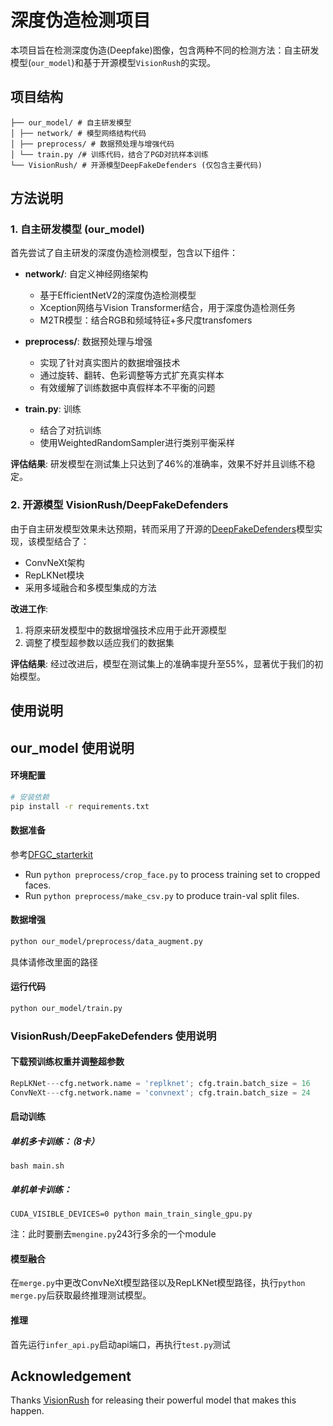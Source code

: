 # 深度伪造检测项目

本项目旨在检测深度伪造(Deepfake)图像，包含两种不同的检测方法：自主研发模型(`our_model`)和基于开源模型`VisionRush`的实现。

## 项目结构
```
├── our_model/ # 自主研发模型
│ ├── network/ # 模型网络结构代码
│ ├── preprocess/ # 数据预处理与增强代码
│ └── train.py /# 训练代码，结合了PGD对抗样本训练
└── VisionRush/ # 开源模型DeepFakeDefenders (仅包含主要代码)
```


## 方法说明

### 1. 自主研发模型 (our_model)

首先尝试了自主研发的深度伪造检测模型，包含以下组件：

- **network/**: 自定义神经网络架构
  - 基于EfficientNetV2的深度伪造检测模型
  - Xception网络与Vision Transformer结合，用于深度伪造检测任务
  - M2TR模型：结合RGB和频域特征+多尺度transfomers

- **preprocess/**: 数据预处理与增强
  - 实现了针对真实图片的数据增强技术
  - 通过旋转、翻转、色彩调整等方式扩充真实样本
  - 有效缓解了训练数据中真假样本不平衡的问题

- **train.py**: 训练
  - 结合了对抗训练
  - 使用WeightedRandomSampler进行类别平衡采样

**评估结果**: 
研发模型在测试集上只达到了46%的准确率，效果不好并且训练不稳定。

### 2. 开源模型 VisionRush/DeepFakeDefenders

由于自主研发模型效果未达预期，转而采用了开源的[DeepFakeDefenders](https://github.com/VisionRush/DeepFakeDefenders)模型实现，该模型结合了：

- ConvNeXt架构
- RepLKNet模块
- 采用多域融合和多模型集成的方法

**改进工作**:
1. 将原来研发模型中的数据增强技术应用于此开源模型
2. 调整了模型超参数以适应我们的数据集

**评估结果**:
经过改进后，模型在测试集上的准确率提升至55%，显著优于我们的初始模型。

## 使用说明

## our_model 使用说明

#### 环境配置

```bash
# 安装依赖
pip install -r requirements.txt
```
#### 数据准备

参考[DFGC_starterkit](https://github.com/bomb2peng/DFGC_starterkit/tree/master)
* Run `python preprocess/crop_face.py` to process training set to cropped faces.  
* Run `python preprocess/make_csv.py` to produce train-val split files.

#### 数据增强

```bash
python our_model/preprocess/data_augment.py 
```
具体请修改里面的路径

#### 运行代码
```bash
python our_model/train.py 
```

### VisionRush/DeepFakeDefenders 使用说明

#### 下载预训练权重并调整超参数

```python
RepLKNet---cfg.network.name = 'replknet'; cfg.train.batch_size = 16
ConvNeXt---cfg.network.name = 'convnext'; cfg.train.batch_size = 24
```
####  启动训练
##### 单机多卡训练：（8卡）
```shell
bash main.sh
```
##### 单机单卡训练：
```shell
CUDA_VISIBLE_DEVICES=0 python main_train_single_gpu.py
```
注：此时要删去``mengine.py``243行多余的一个module

#### 模型融合
在``merge.py``中更改ConvNeXt模型路径以及RepLKNet模型路径，执行``python merge.py``后获取最终推理测试模型。

#### 推理

首先运行``infer_api.py``启动api端口，再执行``test.py``测试

## Acknowledgement
Thanks [VisionRush](https://github.com/VisionRush/DeepFakeDefenders) for releasing their powerful model that makes this happen. 


